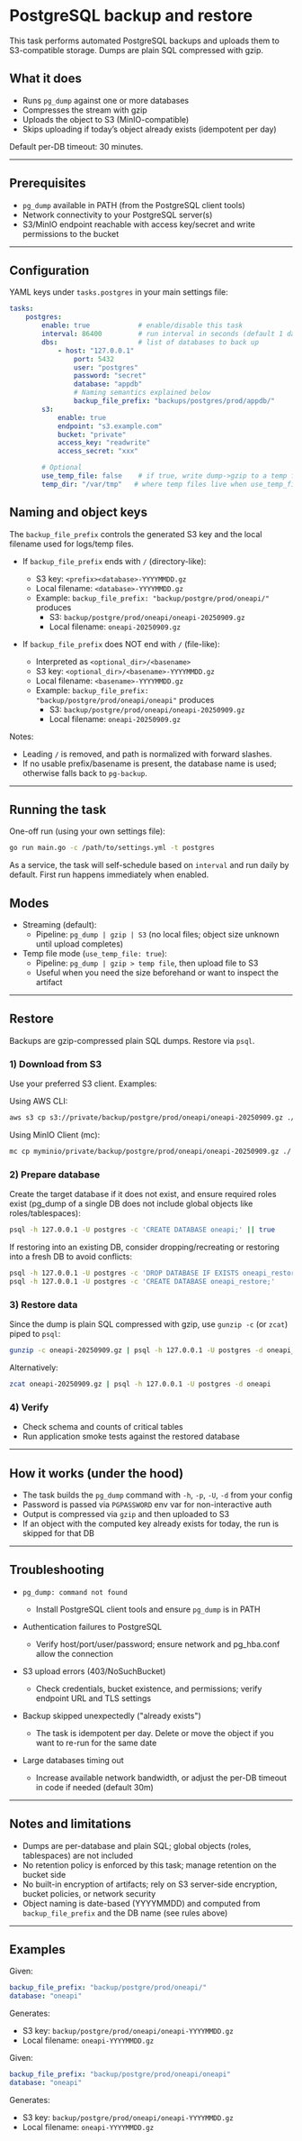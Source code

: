 # PostgreSQL backup and restore

This task performs automated PostgreSQL backups and uploads them to S3-compatible storage. Dumps are plain SQL compressed with gzip.

## What it does

- Runs `pg_dump` against one or more databases
- Compresses the stream with gzip
- Uploads the object to S3 (MinIO-compatible)
- Skips uploading if today’s object already exists (idempotent per day)

Default per-DB timeout: 30 minutes.

---

## Prerequisites

- `pg_dump` available in PATH (from the PostgreSQL client tools)
- Network connectivity to your PostgreSQL server(s)
- S3/MinIO endpoint reachable with access key/secret and write permissions to the bucket

---

## Configuration

YAML keys under `tasks.postgres` in your main settings file:

```yaml
tasks:
	postgres:
		enable: true            # enable/disable this task
		interval: 86400         # run interval in seconds (default 1 day)
		dbs:                    # list of databases to back up
			- host: "127.0.0.1"
				port: 5432
				user: "postgres"
				password: "secret"
				database: "appdb"
				# Naming semantics explained below
				backup_file_prefix: "backups/postgres/prod/appdb/"
		s3:
			enable: true
			endpoint: "s3.example.com"
			bucket: "private"
			access_key: "readwrite"
			access_secret: "xxx"

		# Optional
		use_temp_file: false    # if true, write dump->gzip to a temp file, then upload
		temp_dir: "/var/tmp"   # where temp files live when use_temp_file=true (defaults to system temp)
```

## Naming and object keys

The `backup_file_prefix` controls the generated S3 key and the local filename used for logs/temp files.

- If `backup_file_prefix` ends with `/` (directory-like):
	- S3 key: `<prefix><database>-YYYYMMDD.gz`
	- Local filename: `<database>-YYYYMMDD.gz`
	- Example: `backup_file_prefix: "backup/postgre/prod/oneapi/"` produces
		- S3: `backup/postgre/prod/oneapi/oneapi-20250909.gz`
		- Local filename: `oneapi-20250909.gz`

- If `backup_file_prefix` does NOT end with `/` (file-like):
	- Interpreted as `<optional_dir>/<basename>`
	- S3 key: `<optional_dir>/<basename>-YYYYMMDD.gz`
	- Local filename: `<basename>-YYYYMMDD.gz`
	- Example: `backup_file_prefix: "backup/postgre/prod/oneapi/oneapi"` produces
		- S3: `backup/postgre/prod/oneapi/oneapi-20250909.gz`
		- Local filename: `oneapi-20250909.gz`

Notes:
- Leading `/` is removed, and path is normalized with forward slashes.
- If no usable prefix/basename is present, the database name is used; otherwise falls back to `pg-backup`.

---

## Running the task

One-off run (using your own settings file):

```bash
go run main.go -c /path/to/settings.yml -t postgres
```

As a service, the task will self-schedule based on `interval` and run daily by default. First run happens immediately when enabled.

## Modes

- Streaming (default):
	- Pipeline: `pg_dump | gzip | S3` (no local files; object size unknown until upload completes)
- Temp file mode (`use_temp_file: true`):
	- Pipeline: `pg_dump | gzip > temp file`, then upload file to S3
	- Useful when you need the size beforehand or want to inspect the artifact

---

## Restore

Backups are gzip-compressed plain SQL dumps. Restore via `psql`.

### 1) Download from S3

Use your preferred S3 client. Examples:

Using AWS CLI:

```bash
aws s3 cp s3://private/backup/postgre/prod/oneapi/oneapi-20250909.gz ./
```

Using MinIO Client (mc):

```bash
mc cp myminio/private/backup/postgre/prod/oneapi/oneapi-20250909.gz ./
```

### 2) Prepare database

Create the target database if it does not exist, and ensure required roles exist (pg_dump of a single DB does not include global objects like roles/tablespaces):

```bash
psql -h 127.0.0.1 -U postgres -c 'CREATE DATABASE oneapi;' || true
```

If restoring into an existing DB, consider dropping/recreating or restoring into a fresh DB to avoid conflicts:

```bash
psql -h 127.0.0.1 -U postgres -c 'DROP DATABASE IF EXISTS oneapi_restore;'
psql -h 127.0.0.1 -U postgres -c 'CREATE DATABASE oneapi_restore;'
```

### 3) Restore data

Since the dump is plain SQL compressed with gzip, use `gunzip -c` (or `zcat`) piped to `psql`:

```bash
gunzip -c oneapi-20250909.gz | psql -h 127.0.0.1 -U postgres -d oneapi_restore
```

Alternatively:

```bash
zcat oneapi-20250909.gz | psql -h 127.0.0.1 -U postgres -d oneapi
```

### 4) Verify

- Check schema and counts of critical tables
- Run application smoke tests against the restored database

---

## How it works (under the hood)

- The task builds the `pg_dump` command with `-h`, `-p`, `-U`, `-d` from your config
- Password is passed via `PGPASSWORD` env var for non-interactive auth
- Output is compressed via `gzip` and then uploaded to S3
- If an object with the computed key already exists for today, the run is skipped for that DB

---

## Troubleshooting

- `pg_dump: command not found`
	- Install PostgreSQL client tools and ensure `pg_dump` is in PATH

- Authentication failures to PostgreSQL
	- Verify host/port/user/password; ensure network and pg_hba.conf allow the connection

- S3 upload errors (403/NoSuchBucket)
	- Check credentials, bucket existence, and permissions; verify endpoint URL and TLS settings

- Backup skipped unexpectedly ("already exists")
	- The task is idempotent per day. Delete or move the object if you want to re-run for the same date

- Large databases timing out
	- Increase available network bandwidth, or adjust the per-DB timeout in code if needed (default 30m)

---

## Notes and limitations

- Dumps are per-database and plain SQL; global objects (roles, tablespaces) are not included
- No retention policy is enforced by this task; manage retention on the bucket side
- No built-in encryption of artifacts; rely on S3 server-side encryption, bucket policies, or network security
- Object naming is date-based (YYYYMMDD) and computed from `backup_file_prefix` and the DB name (see rules above)

---

## Examples

Given:

```yaml
backup_file_prefix: "backup/postgre/prod/oneapi/"
database: "oneapi"
```

Generates:

- S3 key: `backup/postgre/prod/oneapi/oneapi-YYYYMMDD.gz`
- Local filename: `oneapi-YYYYMMDD.gz`

Given:

```yaml
backup_file_prefix: "backup/postgre/prod/oneapi/oneapi"
database: "oneapi"
```

Generates:

- S3 key: `backup/postgre/prod/oneapi/oneapi-YYYYMMDD.gz`
- Local filename: `oneapi-YYYYMMDD.gz`
